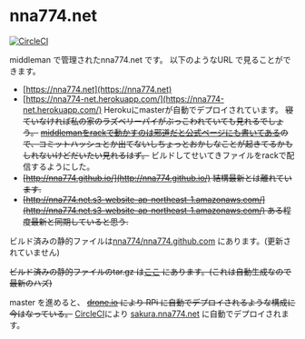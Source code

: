 # nna774.net

[![CircleCI](https://circleci.com/gh/nna774/nna774.net/tree/master.svg?style=svg)](https://circleci.com/gh/nna774/nna774.net/tree/master)

middleman で管理されたnna774.net です。
以下のようなURL で見ることができます。

* [https://nna774.net](https://nna774.net)
* [https://nna774-net.herokuapp.com/](https://nna774-net.herokuapp.com/) Herokuにmasterが自動でデプロイされています。 ~~寝ていなければ私の家のラズベリーパイがぶっこわれていても見れるでしょう。~~ ~~[middlemanをrackで動かすのは邪道だと公式ページにも書いてある](https://middlemanapp.com/jp/basics/start_new_site/#config-ru)ので、コミットハッシュとか出てないしちょっとおかしなことが起きてるかもしれないけどだいたい見れるはず。~~ ビルドしてせいてきファイルをrackで配信するようにした。
* ~~[http://nna774.github.io/](http://nna774.github.io/) 結構最新とは離れています.~~
* ~~[http://nna774.net.s3-website-ap-northeast-1.amazonaws.com/](http://nna774.net.s3-website-ap-northeast-1.amazonaws.com/) ある程度最新と同期していると思う.~~

ビルド済みの静的ファイルは[nna774/nna774.github.com](https://github.com/nna774/nna774.github.com) にあります。(更新されていません)

~~ビルド済みの静的ファイルのtar.gz は[ここ](https://drone.io/github.com/nna774/nna774.net/files/nna774.net.tar.gz) にあります。(これは自動生成なので最新のハズ)~~

master を進めると、 ~~[drone.io](https://drone.io) により RPi に自動でデプロイされるような構成に今はなっている。~~ [CircleCI](https://circleci.com/)により [sakura.nna774.net](https://sakura.nna774.net) に自動でデプロイされます。
